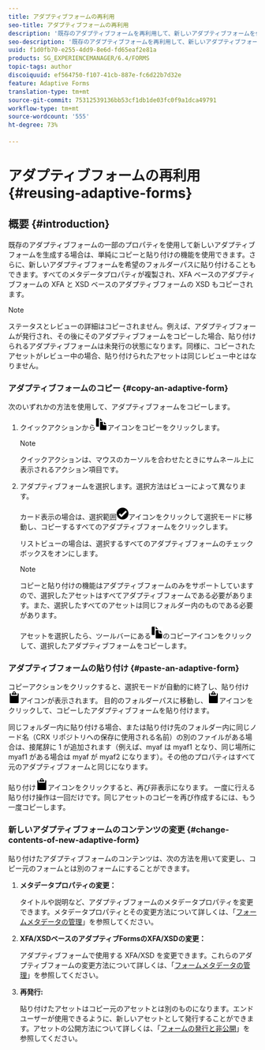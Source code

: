 ```yaml
---
title: アダプティブフォームの再利用
seo-title: アダプティブフォームの再利用
description: '既存のアダプティブフォームを再利用して、新しいアダプティブフォームを作成することができます。 '
seo-description: '既存のアダプティブフォームを再利用して、新しいアダプティブフォームを作成することができます。 '
uuid: f1d0fb70-e255-4dd9-8e6d-fd65eaf2e81a
products: SG_EXPERIENCEMANAGER/6.4/FORMS
topic-tags: author
discoiquuid: ef564750-f107-41cb-887e-fc6d22b7d32e
feature: Adaptive Forms
translation-type: tm+mt
source-git-commit: 75312539136bb53cf1db1de03fc0f9a1dca49791
workflow-type: tm+mt
source-wordcount: '555'
ht-degree: 73%

---
```



# アダプティブフォームの再利用 {#reusing-adaptive-forms}

## 概要 {#introduction}

既存のアダプティブフォームの一部のプロパティを使用して新しいアダプティブフォームを生成する場合は、単純にコピーと貼り付けの機能を使用できます。さらに、新しいアダプティブフォームを希望のフォルダーパスに貼り付けることもできます。すべてのメタデータプロパティが複製され、XFA ベースのアダプティブフォームの XFA と XSD ベースのアダプティブフォームの XSD もコピーされます。

>[!NOTE]
>
>ステータスとレビューの詳細はコピーされません。例えば、アダプティブフォームが発行され、その後にそのアダプティブフォームをコピーした場合、貼り付けられるアダプティブフォームは未発行の状態になります。同様に、コピーされたアセットがレビュー中の場合、貼り付けられたアセットは同じレビュー中とはなりません。

### アダプティブフォームのコピー {#copy-an-adaptive-form}

次のいずれかの方法を使用して、アダプティブフォームをコピーします。

1. クイックアクションから![aem6forms_copy](assets/aem6forms_copy.png)アイコンをコピーをクリックします。

   >[!NOTE]
   >
   >クイックアクションは、マウスのカーソルを合わせたときにサムネール上に表示されるアクション項目です。

1. アダプティブフォームを選択します。選択方法はビューによって異なります。

   カード表示の場合は、選択範囲![aem6forms_check-circle](assets/aem6forms_check-circle.png)アイコンをクリックして選択モードに移動し、コピーするすべてのアダプティブフォームをクリックします。

   リストビューの場合は、選択するすべてのアダプティブフォームのチェックボックスをオンにします。

   >[!NOTE]
   >
   >コピーと貼り付けの機能はアダプティブフォームのみをサポートしていますので、選択したアセットはすべてアダプティブフォームである必要があります。また、選択したすべてのアセットは同じフォルダー内のものである必要があります。

   アセットを選択したら、ツールバーにある![aem6forms_copy](assets/aem6forms_copy.png)のコピーアイコンをクリックして、選択したアダプティブフォームをコピーします。

### アダプティブフォームの貼り付け {#paste-an-adaptive-form}

コピーアクションをクリックすると、選択モードが自動的に終了し、貼り付け![aem6forms_paste](assets/aem6forms_paste.png)アイコンが表示されます。 目的のフォルダーパスに移動し、![aem6forms_paste](assets/aem6forms_paste.png)アイコンをクリックして、コピーしたアダプティブフォームを貼り付けます。

同じフォルダー内に貼り付ける場合、または貼り付け先のフォルダー内に同じノード名（CRX リポジトリへの保存に使用される名前）の別のファイルがある場合は、接尾辞に 1 が追加されます（例えば、myaf は myaf1 となり、同じ場所に myaf1 がある場合は myaf が myaf2 になります）。その他のプロパティはすべて元のアダプティブフォームと同じになります。

貼り付け![aem6forms_paste](assets/aem6forms_paste.png)アイコンをクリックすると、再び非表示になります。 一度に行える貼り付け操作は一回だけです。同じアセットのコピーを再び作成するには、もう一度コピーします。

### 新しいアダプティブフォームのコンテンツの変更 {#change-contents-of-new-adaptive-form}

貼り付けたアダプティブフォームのコンテンツは、次の方法を用いて変更し、コピー元のフォームとは別のフォームにすることができます。

1. **メタデータプロパティの変更：**

   タイトルや説明など、アダプティブフォームのメタデータプロパティを変更できます。メタデータプロパティとその変更方法について詳しくは、「[フォームメタデータの管理](/help/forms/using/manage-form-metadata.md)」を参照してください。

1. **XFA/XSDベースのアダプティブFormsのXFA/XSDの変更：**

   アダプティブフォームで使用する XFA/XSD を変更できます。これらのアダプティブフォームの変更方法について詳しくは、「[フォームメタデータの管理](/help/forms/using/manage-form-metadata.md)」を参照してください。

1. **再発行:**

   貼り付けたアセットはコピー元のアセットとは別のものになります。エンドユーザーが使用できるように、新しいアセットとして発行することができます。アセットの公開方法について詳しくは、「[フォームの発行と非公開](/help/forms/using/publishing-unpublishing-forms.md)」を参照してください。

